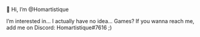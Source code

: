 👋 Hi, I’m @Homartistique

I’m interested in... I actually have no idea... Games?
If you wanna reach me, add me on Discord: Homartistique#7616 ;)
